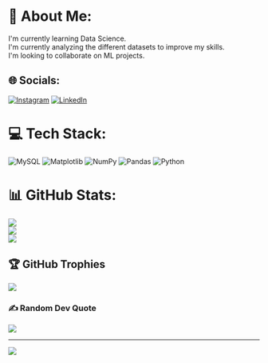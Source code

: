 # 💫 About Me:
I'm currently learning Data Science.<br>I'm currently analyzing the different datasets to improve my skills.<br>I'm looking to collaborate on ML projects.


## 🌐 Socials:
[![Instagram](https://img.shields.io/badge/Instagram-%23E4405F.svg?logo=Instagram&logoColor=white)](https://instagram.com/piyush_17_5) [![LinkedIn](https://img.shields.io/badge/LinkedIn-%230077B5.svg?logo=linkedin&logoColor=white)](https://linkedin.com/in/piyushbhadoriya) 

# 💻 Tech Stack:
![MySQL](https://img.shields.io/badge/mysql-4479A1.svg?style=for-the-badge&logo=mysql&logoColor=white) ![Matplotlib](https://img.shields.io/badge/Matplotlib-%23ffffff.svg?style=for-the-badge&logo=Matplotlib&logoColor=black) ![NumPy](https://img.shields.io/badge/numpy-%23013243.svg?style=for-the-badge&logo=numpy&logoColor=white) ![Pandas](https://img.shields.io/badge/pandas-%23150458.svg?style=for-the-badge&logo=pandas&logoColor=white) ![Python](https://img.shields.io/badge/python-3670A0?style=for-the-badge&logo=python&logoColor=ffdd54) 
# 📊 GitHub Stats:
![](https://github-readme-stats.vercel.app/api?username=PiyML&theme=dark&hide_border=true&include_all_commits=true&count_private=false)<br/>
![](https://nirzak-streak-stats.vercel.app/?user=PiyML&theme=dark&hide_border=true)<br/>
![](https://github-readme-stats.vercel.app/api/top-langs/?username=PiyML&theme=dark&hide_border=true&include_all_commits=true&count_private=false&layout=compact)

## 🏆 GitHub Trophies
![](https://github-profile-trophy.vercel.app/?username=PiyML&theme=radical&no-frame=false&no-bg=true&margin-w=4)

### ✍️ Random Dev Quote
![](https://quotes-github-readme.vercel.app/api?type=horizontal&theme=radical)

---
[![](https://visitcount.itsvg.in/api?id=PiyML&icon=0&color=0)](https://visitcount.itsvg.in)

<!-- Proudly created with GPRM ( https://gprm.itsvg.in ) -->
